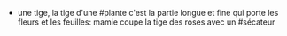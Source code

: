 - une tige, la tige d'une #plante c'est la partie longue et fine qui porte les fleurs et les feuilles: mamie coupe la tige des roses avec un #sécateur